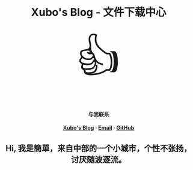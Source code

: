 # <center>Xubo's Blog - 文件下载中心</center>

<center><a style="font-size: 120px;">👍</a></center>

#### <center>与我联系</center>

**<center>[Xubo's Blog](https://www.37o.cc "Xubo's Blog") · [Email](mailto:xubo@37ol.com "Email") · [GitHub](https://github.com/huxubo "GitHub")</center>**

## <center>Hi, 我是簡單，来自中部的一个小城市，个性不张扬，讨厌随波逐流。</center>
